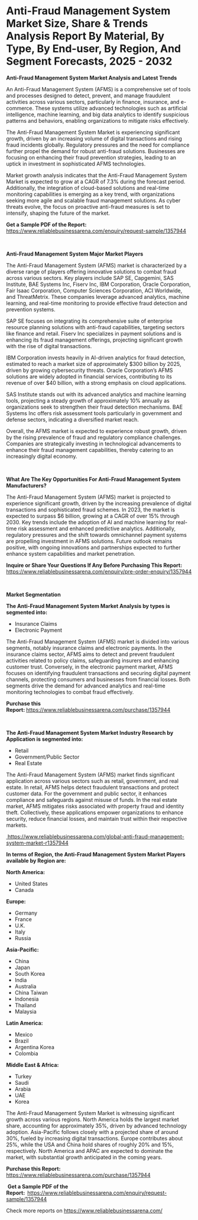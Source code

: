 <p><h1>Anti-Fraud Management System Market Size, Share & Trends Analysis Report By Material, By Type, By End-user, By Region, And Segment Forecasts, 2025 - 2032</h1></p><p><strong>Anti-Fraud Management System Market Analysis and Latest Trends</strong></p>
<p><p>An Anti-Fraud Management System (AFMS) is a comprehensive set of tools and processes designed to detect, prevent, and manage fraudulent activities across various sectors, particularly in finance, insurance, and e-commerce. These systems utilize advanced technologies such as artificial intelligence, machine learning, and big data analytics to identify suspicious patterns and behaviors, enabling organizations to mitigate risks effectively.</p><p>The Anti-Fraud Management System Market is experiencing significant growth, driven by an increasing volume of digital transactions and rising fraud incidents globally. Regulatory pressures and the need for compliance further propel the demand for robust anti-fraud solutions. Businesses are focusing on enhancing their fraud prevention strategies, leading to an uptick in investment in sophisticated AFMS technologies.</p><p>Market growth analysis indicates that the Anti-Fraud Management System Market is expected to grow at a CAGR of 7.3% during the forecast period. Additionally, the integration of cloud-based solutions and real-time monitoring capabilities is emerging as a key trend, with organizations seeking more agile and scalable fraud management solutions. As cyber threats evolve, the focus on proactive anti-fraud measures is set to intensify, shaping the future of the market.</p></p>
<p><strong>Get a Sample PDF of the Report:&nbsp;</strong> <a href="https://www.reliablebusinessarena.com/enquiry/request-sample/1357944?utm_campaign=2185&utm_medium=2&utm_source=Github&utm_content=ia&utm_term=11032025&utm_id=anti-fraud-management-system">https://www.reliablebusinessarena.com/enquiry/request-sample/1357944</a></p>
<p>&nbsp;</p>
<p><strong>Anti-Fraud Management System Major Market Players</strong></p>
<p><p>The Anti-Fraud Management System (AFMS) market is characterized by a diverse range of players offering innovative solutions to combat fraud across various sectors. Key players include SAP SE, Capgemini, SAS Institute, BAE Systems Inc, Fiserv Inc, IBM Corporation, Oracle Corporation, Fair Isaac Corporation, Computer Sciences Corporation, ACI Worldwide, and ThreatMetrix. These companies leverage advanced analytics, machine learning, and real-time monitoring to provide effective fraud detection and prevention systems.</p><p>SAP SE focuses on integrating its comprehensive suite of enterprise resource planning solutions with anti-fraud capabilities, targeting sectors like finance and retail. Fiserv Inc specializes in payment solutions and is enhancing its fraud management offerings, projecting significant growth with the rise of digital transactions.</p><p>IBM Corporation invests heavily in AI-driven analytics for fraud detection, estimated to reach a market size of approximately $300 billion by 2025, driven by growing cybersecurity threats. Oracle Corporation’s AFMS solutions are widely adopted in financial services, contributing to its revenue of over $40 billion, with a strong emphasis on cloud applications.</p><p>SAS Institute stands out with its advanced analytics and machine learning tools, projecting a steady growth of approximately 10% annually as organizations seek to strengthen their fraud detection mechanisms. BAE Systems Inc offers risk assessment tools particularly in government and defense sectors, indicating a diversified market reach.</p><p>Overall, the AFMS market is expected to experience robust growth, driven by the rising prevalence of fraud and regulatory compliance challenges. Companies are strategically investing in technological advancements to enhance their fraud management capabilities, thereby catering to an increasingly digital economy.</p></p>
<p>&nbsp;</p>
<p><strong>What Are The Key Opportunities For Anti-Fraud Management System Manufacturers?</strong></p>
<p><p>The Anti-Fraud Management System (AFMS) market is projected to experience significant growth, driven by the increasing prevalence of digital transactions and sophisticated fraud schemes. In 2023, the market is expected to surpass $6 billion, growing at a CAGR of over 15% through 2030. Key trends include the adoption of AI and machine learning for real-time risk assessment and enhanced predictive analytics. Additionally, regulatory pressures and the shift towards omnichannel payment systems are propelling investment in AFMS solutions. Future outlook remains positive, with ongoing innovations and partnerships expected to further enhance system capabilities and market penetration.</p></p>
<p><strong>Inquire or Share Your Questions If Any Before Purchasing This Report:</strong> <a href="https://www.reliablebusinessarena.com/enquiry/pre-order-enquiry/1357944?utm_campaign=2185&utm_medium=2&utm_source=Github&utm_content=ia&utm_term=11032025&utm_id=anti-fraud-management-system">https://www.reliablebusinessarena.com/enquiry/pre-order-enquiry/1357944</a></p>
<p>&nbsp;</p>
<p><strong>Market Segmentation</strong></p>
<p><strong>The Anti-Fraud Management System Market Analysis by types is segmented into:</strong></p>
<p><ul><li>Insurance Claims</li><li>Electronic Payment</li></ul></p>
<p><p>The Anti-Fraud Management System (AFMS) market is divided into various segments, notably insurance claims and electronic payments. In the insurance claims sector, AFMS aims to detect and prevent fraudulent activities related to policy claims, safeguarding insurers and enhancing customer trust. Conversely, in the electronic payment market, AFMS focuses on identifying fraudulent transactions and securing digital payment channels, protecting consumers and businesses from financial losses. Both segments drive the demand for advanced analytics and real-time monitoring technologies to combat fraud effectively.</p></p>
<p><strong>Purchase this Report:&nbsp;</strong><a href="https://www.reliablebusinessarena.com/purchase/1357944?utm_campaign=2185&utm_medium=2&utm_source=Github&utm_content=ia&utm_term=11032025&utm_id=anti-fraud-management-system">https://www.reliablebusinessarena.com/purchase/1357944</a></p>
<p>&nbsp;</p>
<p><strong>The Anti-Fraud Management System Market Industry Research by Application is segmented into:</strong></p>
<p><ul><li>Retail</li><li>Government/Public Sector</li><li>Real Estate</li></ul></p>
<p><p>The Anti-Fraud Management System (AFMS) market finds significant application across various sectors such as retail, government, and real estate. In retail, AFMS helps detect fraudulent transactions and protect customer data. For the government and public sector, it enhances compliance and safeguards against misuse of funds. In the real estate market, AFMS mitigates risks associated with property fraud and identity theft. Collectively, these applications empower organizations to enhance security, reduce financial losses, and maintain trust within their respective markets.</p></p>
<p><a href="https://www.reliablebusinessarena.com/global-anti-fraud-management-system-market-r1357944?utm_campaign=2185&utm_medium=2&utm_source=Github&utm_content=ia&utm_term=11032025&utm_id=anti-fraud-management-system">&nbsp;https://www.reliablebusinessarena.com/global-anti-fraud-management-system-market-r1357944</a></p>
<p><strong>In terms of Region, the Anti-Fraud Management System Market Players available by Region are:</strong></p>
<p>
    <p> <strong> North America: </strong>
        <ul>
            <li>United States</li>
            <li>Canada</li>
        </ul>
        </p> 
    <p> <strong> Europe: </strong>
        <ul>
            <li>Germany</li>
            <li>France</li>
            <li>U.K.</li>
            <li>Italy</li>
            <li>Russia</li>
        </ul>
        </p> 
    <p> <strong> Asia-Pacific: </strong>
        <ul>
            <li>China</li>
            <li>Japan</li>
            <li>South Korea</li>
            <li>India</li>
            <li>Australia</li>
            <li>China Taiwan</li>
            <li>Indonesia</li>
            <li>Thailand</li>
            <li>Malaysia</li>
        </ul>
        </p> 
    <p> <strong> Latin America: </strong>
        <ul>
            <li>Mexico</li>
            <li>Brazil</li>
            <li>Argentina Korea</li>
            <li>Colombia</li>
        </ul>
        </p> 
    <p> <strong> Middle East & Africa: </strong>
        <ul>
            <li>Turkey</li>
            <li>Saudi</li>
            <li>Arabia</li>
            <li>UAE</li>
            <li>Korea</li>
        </ul>
    </p>
    </p>
<p><p>The Anti-Fraud Management System Market is witnessing significant growth across various regions. North America holds the largest market share, accounting for approximately 35%, driven by advanced technology adoption. Asia-Pacific follows closely with a projected share of around 30%, fueled by increasing digital transactions. Europe contributes about 25%, while the USA and China hold shares of roughly 20% and 15%, respectively. North America and APAC are expected to dominate the market, with substantial growth anticipated in the coming years.</p></p>
<p><strong>Purchase this Report: </strong><a href="https://www.reliablebusinessarena.com/purchase/1357944?utm_campaign=2185&utm_medium=2&utm_source=Github&utm_content=ia&utm_term=11032025&utm_id=anti-fraud-management-system">https://www.reliablebusinessarena.com/purchase/1357944</a></p>
<p>&nbsp;<strong>Get a Sample PDF of the Report:&nbsp;&nbsp;</strong><a href="https://www.reliablebusinessarena.com/enquiry/request-sample/1357944?utm_campaign=2185&utm_medium=2&utm_source=Github&utm_content=ia&utm_term=11032025&utm_id=anti-fraud-management-system">https://www.reliablebusinessarena.com/enquiry/request-sample/1357944</a></p>
<p><strong></strong></p>
<p>Check more reports on <a href="https://www.reliablebusinessarena.com/?utm_campaign=2185&utm_medium=2&utm_source=Github&utm_content=ia&utm_term=11032025&utm_id=anti-fraud-management-system">https://www.reliablebusinessarena.com/</a></p>